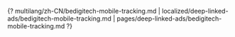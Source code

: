 {? multilang/zh-CN/bedigitech-mobile-tracking.md | localized/deep-linked-ads/bedigitech-mobile-tracking.md | pages/deep-linked-ads/bedigitech-mobile-tracking.md ?}

